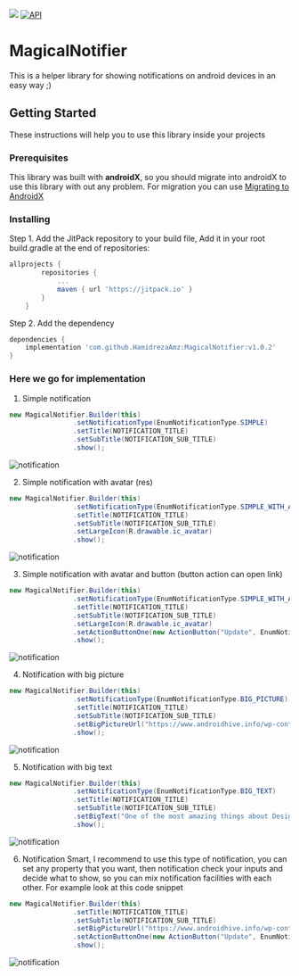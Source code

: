 [![](https://jitpack.io/v/HamidrezaAmz/MagicalNotifier.svg)](https://jitpack.io/#HamidrezaAmz/MagicalNotifier)
[![API](https://img.shields.io/badge/API-17%2B-brightgreen.svg?style=flat)](https://android-arsenal.com/api?level=17)

# MagicalNotifier
This is a helper library for showing notifications on android devices in an easy way ;)



## Getting Started

These instructions will help you to use this library inside your projects

### Prerequisites

This library was built with **androidX**, so you should migrate into androidX to use this library with out any problem. For migration you can use [Migrating to AndroidX](https://developer.android.com/jetpack/androidx/migrate)

### Installing

Step 1. Add the JitPack repository to your build file,
Add it in your root build.gradle at the end of repositories:

```gradle
allprojects {
        repositories {
            ...
            maven { url 'https://jitpack.io' }
        }
    }
```

Step 2. Add the dependency

```gradle
dependencies {
    implementation 'com.github.HamidrezaAmz:MagicalNotifier:v1.0.2'
}
```

### Here we go for implementation

1. Simple notification

```java
new MagicalNotifier.Builder(this)
                .setNotificationType(EnumNotificationType.SIMPLE)
                .setTitle(NOTIFICATION_TITLE)
                .setSubTitle(NOTIFICATION_SUB_TITLE)
                .show();
```

![notification](https://raw.githubusercontent.com/HamidrezaAmz/MagicalNotifier/master/ScreenShots/notification_simple.jpg "notification")

2. Simple notification with avatar (res)

```java
new MagicalNotifier.Builder(this)
                .setNotificationType(EnumNotificationType.SIMPLE_WITH_AVATAR)
                .setTitle(NOTIFICATION_TITLE)
                .setSubTitle(NOTIFICATION_SUB_TITLE)
                .setLargeIcon(R.drawable.ic_avatar)
                .show();
```
![notification](https://raw.githubusercontent.com/HamidrezaAmz/MagicalNotifier/master/ScreenShots/notification_simple_with_avatar.jpg "notification")

3. Simple notification with avatar and button (button action can open link)

```java
new MagicalNotifier.Builder(this)
                .setNotificationType(EnumNotificationType.SIMPLE_WITH_AVATAR_AND_BUTTON)
                .setTitle(NOTIFICATION_TITLE)
                .setSubTitle(NOTIFICATION_SUB_TITLE)
                .setLargeIcon(R.drawable.ic_avatar)
                .setActionButtonOne(new ActionButton("Update", EnumNotificationAction.OPEN_URL, "https://www.google.com/"))
                .show();
```
![notification](https://raw.githubusercontent.com/HamidrezaAmz/MagicalNotifier/master/ScreenShots/notification_simple_with_avatar_and_button.jpg "notification")

4. Notification with big picture

```java
new MagicalNotifier.Builder(this)
                .setNotificationType(EnumNotificationType.BIG_PICTURE)
                .setTitle(NOTIFICATION_TITLE)
                .setSubTitle(NOTIFICATION_SUB_TITLE)
                .setBigPictureUrl("https://www.androidhive.info/wp-content/uploads/2018/09/android-logging-using-timber-min.jpg")
                .show();
```
![notification](https://raw.githubusercontent.com/HamidrezaAmz/MagicalNotifier/master/ScreenShots/notification_big_picture.jpg "notification")


5. Notification with big text

```java
new MagicalNotifier.Builder(this)
                .setNotificationType(EnumNotificationType.BIG_TEXT)
                .setTitle(NOTIFICATION_TITLE)
                .setSubTitle(NOTIFICATION_SUB_TITLE)
                .setBigText("One of the most amazing things about Design Support Library is that we can create lively animated UIs with some simple configuration in XML. No code nor deep control about scrolls is required, so the process becomes really easy. We saw that Coordinator Layout is the central point the other components rely on to work properly, and that AppBarLayout helps the toolbar and other components to react to scroll changes. Today, I’ll show you how to use Collapsing Toolbar Layout to create awesome effects in a very easy way.")
                .show();
```
![notification](https://raw.githubusercontent.com/HamidrezaAmz/MagicalNotifier/master/ScreenShots/notification_big_text.jpg "notification")

6. Notification Smart, I recommend to use this type of notification, you can set any property that you want, then notification check your inputs and decide what to show, so you can mix notification facilities with each other. For example look at this code snippet

```java
new MagicalNotifier.Builder(this)
                .setTitle(NOTIFICATION_TITLE)
                .setSubTitle(NOTIFICATION_SUB_TITLE)
                .setBigPictureUrl("https://www.androidhive.info/wp-content/uploads/2018/09/android-logging-using-timber-min.jpg")
                .setActionButtonOne(new ActionButton("Update", EnumNotificationAction.OPEN_URL, "https://www.google.com/"))
                .show();
```

![notification](https://raw.githubusercontent.com/HamidrezaAmz/MagicalNotifier/master/ScreenShots/notification_smart.jpg "notification")
